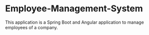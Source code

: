 # Employee-Management-System
This application is a Spring Boot and Angular application to manage
employees of a company.
